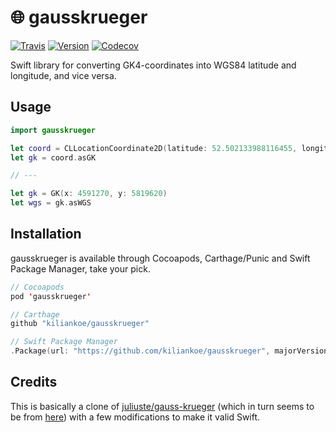# 🌐 gausskrueger

[![Travis](https://img.shields.io/travis/kiliankoe/gausskrueger.svg?style=flat-square)](https://travis-ci.org/kiliankoe/gausskrueger)
[![Version](https://img.shields.io/cocoapods/v/gausskrueger.svg?style=flat-square)](http://cocoapods.org/pods/gausskrueger)
[![Codecov](https://img.shields.io/codecov/c/github/kiliankoe/gausskrueger.svg?style=flat-square)](https://codecov.io/gh/kiliankoe/gausskrueger)

Swift library for converting GK4-coordinates into WGS84 latitude and longitude, and vice versa.



## Usage

```swift
import gausskrueger

let coord = CLLocationCoordinate2D(latitude: 52.502133988116455, longitude: 13.342517405215336)
let gk = coord.asGK

// ---

let gk = GK(x: 4591270, y: 5819620)
let wgs = gk.asWGS
```



## Installation

gausskrueger is available through Cocoapods, Carthage/Punic and Swift Package Manager, take your pick.

```swift
// Cocoapods
pod 'gausskrueger'

// Carthage
github "kiliankoe/gausskrueger"

// Swift Package Manager
.Package(url: "https://github.com/kiliankoe/gausskrueger", majorVersion: 0)
```



## Credits

This is basically a clone of [juliuste/gauss-krueger](https://github.com/juliuste/gauss-krueger) (which in turn seems to be from [here](http://www.heimeier-spielmann.de/kt/javascripts.html)) with a few modifications to make it valid Swift. 

